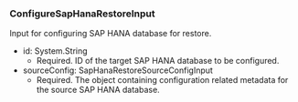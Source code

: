 ### ConfigureSapHanaRestoreInput
Input for configuring SAP HANA database for restore.

- id: System.String
  - Required. ID of the target SAP HANA database to be configured.
- sourceConfig: SapHanaRestoreSourceConfigInput
  - Required. The object containing configuration related metadata for the source SAP HANA database.
